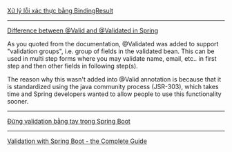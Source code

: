 [Xử lý lỗi xác thực bằng BindingResult](https://techmaster.vn/posts/36877/xac-thuc-request-bang-spring-boot-validation)

------ 

[Difference between @Valid and @Validated in Spring](https://stackoverflow.com/questions/36173332/difference-between-valid-and-validated-in-spring)

As you quoted from the documentation, @Validated was added to support "validation groups", i.e. group of fields in the validated bean. This can be used in multi step forms where you may validate name, email, etc.. in first step and then other fields in following step(s).

The reason why this wasn't added into @Valid annotation is because that it is standardized using the java community process (JSR-303), which takes time and Spring developers wanted to allow people to use this functionality sooner.

---

[Đừng validation bằng tay trong Spring Boot](https://viblo.asia/p/dung-validation-bang-tay-trong-spring-boot-phan-1-3P0lPGyoZox)

----
[Validation with Spring Boot - the Complete Guide](https://reflectoring.io/bean-validation-with-spring-boot/)